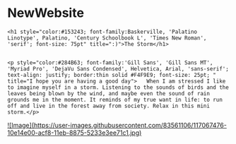 


# NewWebsite
<html lang="en">
<head>
<meta charset="UTF-8">
<title>The Storm</title>
</head>
	<link rel="stylesheet" href="Style.css">
	
<body>
	
	<h1 style="color:#153243; font-family:Baskerville, 'Palatino Linotype', Palatino, 'Century Schoolbook L', 'Times New Roman', 'serif'; font-size: 75pt" title=":)">The Storm</h1>
	
	
	<p style="color:#284B63; font-family:'Gill Sans', 'Gill Sans MT', 'Myriad Pro', 'DejaVu Sans Condensed', Helvetica, Arial, 'sans-serif'; text-align: justify; border:thin solid #F4F9E9; font-size: 25pt; " title="I hope you are having a good day">	When I am stressed I like to imagine myself in a storm. Listening to the sounds of birds and the leaves being blown by the wind, and maybe even the sound of rain grounds me in the moment. It reminds of my true want in life: to run off and live in the forest away from society. Relax in this mini storm.</p>

<a href="https://youtu.be/M3_bxPv34Ew"> 
	![Image](https://user-images.githubusercontent.com/83561106/117067476-10e14e00-acf8-11eb-8875-5233e3ee71c1.jpg)
</a>

	
</body>

</html>
